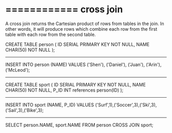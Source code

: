 ============
cross join
==========
A cross join returns the Cartesian product of rows from tables in the join. In other words, it will produce rows which combine each row from the first table with each row from the second table.

CREATE TABLE person (
   ID  SERIAL PRIMARY KEY NOT NULL,
   NAME           CHAR(50) NOT NULL
);

------------------------------------

INSERT INTO person (NAME) VALUES ('Shen'), ('Daniel'), ('Juan'), ('Arin'), ('McLeod');

------------------------------------

CREATE TABLE sport (
   ID  SERIAL PRIMARY KEY NOT NULL,
   NAME           CHAR(50) NOT NULL,
   P_ID         INT      references person(ID)
);

------------------------------------

INSERT INTO sport (NAME, P_ID) VALUES ('Surf',1),('Soccer',3),('Ski',3),('Sail',3),('Bike',3);

------------------------------------

SELECT person.NAME, sport.NAME FROM person CROSS JOIN sport;